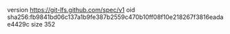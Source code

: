 version https://git-lfs.github.com/spec/v1
oid sha256:fb9841bd06c137a1b9fe387b2559c470b10ff08f10e218267f3816eadae4429c
size 352
